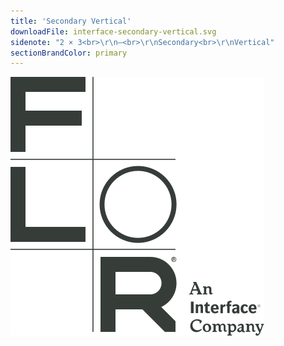 ```yaml
---
title: 'Secondary Vertical'
downloadFile: interface-secondary-vertical.svg
sidenote: "2 × 3<br>\r\n—<br>\r\nSecondary<br>\r\nVertical"
sectionBrandColor: primary
---
```


![](interface-secondary-vertical.svg?resize=203)